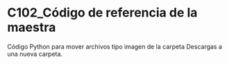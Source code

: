 # C102_Código de referencia de la maestra

Código Python para mover archivos tipo imagen de la carpeta Descargas a una nueva carpeta.
